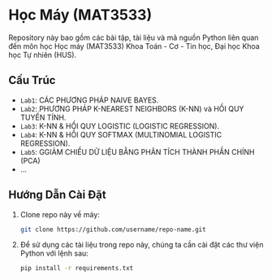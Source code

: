 # Học Máy (MAT3533)

Repository này bao gồm các bài tập, tài liệu và mã nguồn Python liên quan đến môn học Học máy (MAT3533) Khoa Toán - Cơ - Tin học, Đại học Khoa học Tự nhiên (HUS).

## Cấu Trúc 

- `Lab1`: CÁC PHƯƠNG PHÁP NAIVE BAYES.
- `Lab2`: PHƯƠNG PHÁP K-NEAREST NEIGHBORS (K-NN) và HỒI QUY TUYẾN TÍNH.
- `Lab3`: K-NN & HỒI QUY LOGISTIC (LOGISTIC REGRESSION).
- `Lab4`: K-NN & HỒI QUY SOFTMAX (MULTINOMIAL LOGISTIC REGRESSION).
- `Lab5`: GGIẢM CHIỀU DỮ LIỆU BẰNG PHÂN TÍCH THÀNH PHẦN CHÍNH (PCA)
- ...

## Hướng Dẫn Cài Đặt

1. Clone repo này về máy:

   ```bash
   git clone https://github.com/username/repo-name.git

2. Để sử dụng các tài liệu trong repo này, chúng ta cần cài đặt các thư viện Python với lệnh sau:

    ```bash
    pip install -r requirements.txt
